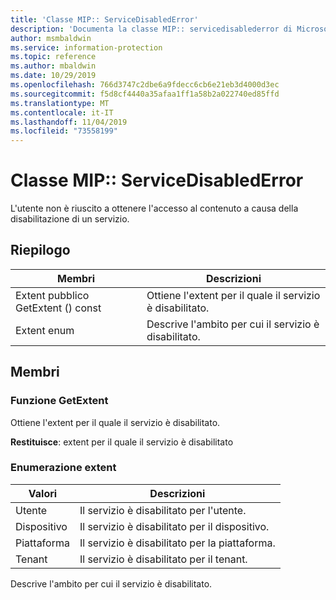 ```yaml
---
title: 'Classe MIP:: ServiceDisabledError'
description: 'Documenta la classe MIP:: servicedisablederror di Microsoft Information Protection (MIP) SDK.'
author: msmbaldwin
ms.service: information-protection
ms.topic: reference
ms.author: mbaldwin
ms.date: 10/29/2019
ms.openlocfilehash: 766d3747c2dbe6a9fdecc6cb6e21eb3d4000d3ec
ms.sourcegitcommit: f5d8cf4440a35afaa1ff1a58b2a022740ed85ffd
ms.translationtype: MT
ms.contentlocale: it-IT
ms.lasthandoff: 11/04/2019
ms.locfileid: "73558199"
---
```

# <a name="class-mipservicedisablederror"></a>Classe MIP:: ServiceDisabledError 
L'utente non è riuscito a ottenere l'accesso al contenuto a causa della disabilitazione di un servizio.
  
## <a name="summary"></a>Riepilogo
 Membri                        | Descrizioni                                
--------------------------------|---------------------------------------------
Extent pubblico GetExtent () const  |  Ottiene l'extent per il quale il servizio è disabilitato.
Extent enum  |  Descrive l'ambito per cui il servizio è disabilitato.
  
## <a name="members"></a>Membri
  
### <a name="getextent-function"></a>Funzione GetExtent
Ottiene l'extent per il quale il servizio è disabilitato.

  
**Restituisce**: extent per il quale il servizio è disabilitato
  
### <a name="extent-enum"></a>Enumerazione extent
 Valori                         | Descrizioni                                
--------------------------------|---------------------------------------------
Utente            | Il servizio è disabilitato per l'utente.
Dispositivo            | Il servizio è disabilitato per il dispositivo.
Piattaforma            | Il servizio è disabilitato per la piattaforma.
Tenant            | Il servizio è disabilitato per il tenant.
Descrive l'ambito per cui il servizio è disabilitato.